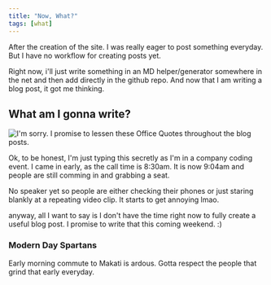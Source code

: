 ```yaml
---
title: "Now, What?"
tags: [what]
---
```


After the creation of the site. I was really eager to post something everyday.
But I have no workflow for creating posts yet.

Right now, i'll just write something in an MD helper/generator somewhere in the net and then add directly in the github repo.
And now that I am writing a blog post, it got me thinking. 

## What am I gonna write? 

![I'm sorry. I promise to lessen these Office Quotes throughout the blog posts.](https://i.postimg.cc/bY1DHPCk/sometimes.png)

Ok, to be honest, I'm just typing this secretly as I'm in a company coding event. I came in early, as the call time is 8:30am. 
It is now 9:04am and people are still comming in and grabbing a seat. 

No speaker yet so people are either checking  their phones or just staring blankly at a repeating video clip. It starts to get annoying lmao.

anyway, all I want to say is I don't have the time right now to fully create a useful blog post.
I promise to write that this coming weekend. :)

### Modern Day Spartans
Early morning commute to Makati is ardous. Gotta respect the people that grind that early everyday.
 
